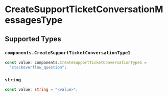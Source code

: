 # CreateSupportTicketConversationMessagesType


## Supported Types

### `components.CreateSupportTicketConversationType1`

```typescript
const value: components.CreateSupportTicketConversationType1 =
  "stackoverflow_question";
```

### `string`

```typescript
const value: string = "<value>";
```

